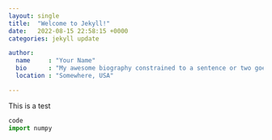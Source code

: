 ```yaml
---
layout: single
title:  "Welcome to Jekyll!"
date:   2022-08-15 22:58:15 +0000
categories: jekyll update

author:
  name     : "Your Name"
  bio      : "My awesome biography constrained to a sentence or two goes here."
  location : "Somewhere, USA"

---
```


This is a test 
~~~python
code 
import numpy
 ~~~~